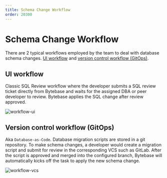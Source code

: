 ```yaml
---
title: Schema Change Workflow
order: 20300
---
```


# Schema Change Workflow

There are 2 typical workflows employed by the team to deal with database schema changes. [UI workflow](#ui-workflow) and [version control workflow (GitOps)](#gitops-workflow).

## UI workflow

Classic SQL Review workflow where the developer submits a SQL review ticket directly from Bytebase and waits for the assigned DBA or peer developer to review. Bytebase applies the SQL change after review approved.

![workflow-ui](/docs-assets/workflow-ui.png)

## Version control workflow (GitOps)

Aka `Database-as-Code`. Database migration scripts are stored in a git repository. To make schema changes, a developer would create a migration script and submit for review in the corresponding VCS such as GitLab. After the script is approved and merged into the configured branch, Bytebase will automatically kicks off the task to apply the new schema change.

![workflow-vcs](/docs-assets/workflow-vcs.png)
